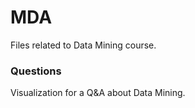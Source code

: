 # MDA
Files related to Data Mining course.

### Questions
Visualization for a Q&A about Data Mining.
